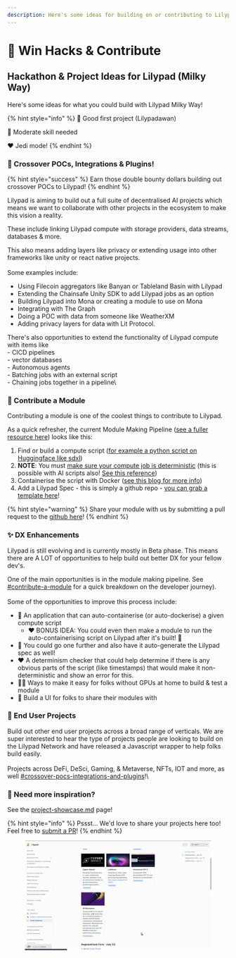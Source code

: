 ```yaml
---
description: Here's some ideas for building on or contributing to Lilypad!
---
```


# 🙌 Win Hacks & Contribute

## Hackathon & Project Ideas for Lilypad (Milky Way)

Here's some ideas for what you could build with Lilypad Milky Way!

{% hint style="info" %}
💚 Good first project (Lilypadawan)

💛 Moderate skill needed

❤️ Jedi mode!&#x20;
{% endhint %}

### 🤝 Crossover POCs, Integrations & Plugins!

{% hint style="success" %}
Earn those double bounty dollars building out crossover POCs to Lilypad!
{% endhint %}

Lilypad is aiming to build out a full suite of decentralised AI projects which means we want to collaborate with other projects in the ecosystem to make this vision a reality.&#x20;

These include linking Lilypad compute with storage providers, data streams, databases & more.

This also means adding layers like privacy or extending usage into other frameworks like unity or react native projects.\
\
Some examples include:

* Using Filecoin aggregators like Banyan or Tableland Basin with Lilypad
* Extending the Chainsafe Unity SDK to add Lilypad jobs as an option
* Building Lilypad into Mona or creating a module to use on Mona
* Integrating with The Graph
* Doing a POC with data from someone like WeatherXM
* Adding privacy layers for data with Lit Protocol.

There's also opportunities to extend the functionality of Lilypad compute with items like\
\- CICD pipelines\
\- vector databases\
\- Autonomous agents\
\- Batching jobs with an external script\
\- Chaining jobs together in a pipeline\


### 💅 Contribute a Module

Contributing a module is one of the coolest things to contribute to Lilypad.

As a quick refresher, the current Module Making Pipeline ([see a fuller resource here](https://docs.lilypad.tech/lilypad/lilypad-milky-way-reference/build-a-job-module)) looks like this:

1. Find or build a compute script ([for example a python script on Huggingface like sdxl](https://huggingface.co/docs/diffusers/en/using-diffusers/sdxl))
2. **NOTE**: You must [make sure your compute job is deterministic](https://docs.lilypad.tech/lilypad/lilypad-milky-way-reference/build-a-job-module#ensuring-determinism) (this is possible with AI scripts also! [See this reference](https://huggingface.co/docs/diffusers/v0.27.2/en/using-diffusers/reusing\_seeds#reproducible-pipelines))
3. Containerise the script with Docker ([see this blog for more info](https://blog.lilypad.tech))
4. Add a Lilypad Spec - this is simply a github repo - [you can grab a template here](https://github.com/Lilypad-Tech/lilypad-module-boilerplate)!

{% hint style="warning" %}
Share your module with us by submitting a pull request to the [github here](https://github.com/Lilypad-Tech/awesome-Lilypad?tab=readme-ov-file#modules)!
{% endhint %}

### ✨ DX Enhancements

Lilypad is still evolving and is currently mostly in Beta phase. This means there are A LOT of opportunities to help build out better DX for your fellow dev's.

One of the main opportunities is in the module making pipeline. See [#contribute-a-module](win-hacks-and-contribute.md#contribute-a-module "mention") for a quick breakdown on the developer journey).\
\
Some of the opportunities to improve this process include:

* 💛 An application that can auto-containerise (or auto-dockerise) a given compute script
  * ❤️ BONUS IDEA: You could even then make a module to run the auto-containerising script on Lilypad after it's built! 🧙
* 💚 You could go one further and also have it auto-generate the Lilypad spec as well!
* ❤️ A determinism checker that could help determine if there is any obvious parts of the script (like timestamps) that would make it non-deterministic and show an error for this.
* 💛💛 Ways to make it easy for folks without GPUs at home to build & test a module
* 💛 Build a UI for folks to share their modules with

### 👾 End User Projects

Build out other end user projects across a broad range of verticals. We are super interested to hear the type of projects people are looking to build on the Lilypad Network and have released a Javascript wrapper to help folks build easily.\
\
Projects across DeFi, DeSci, Gaming, & Metaverse, NFTs, IOT and more, as well [#crossover-pocs-integrations-and-plugins](win-hacks-and-contribute.md#crossover-pocs-integrations-and-plugins "mention")!\


### 🐐 Need more inspiration?

See the [project-showcase.md](use-cases/project-showcase.md "mention") page!

{% hint style="info" %}
Pssst... We'd love to share your projects here too! Feel free to [submit a PR](https://github.com/Lilypad-Tech/lilypad-docs)!
{% endhint %}

<figure><img src=".gitbook/assets/showcase.gif" alt=""><figcaption></figcaption></figure>

